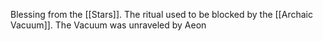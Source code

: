 Blessing from the [[Stars]].
The ritual used to be blocked by the [[Archaic Vacuum]]. The Vacuum was unraveled by Aeon